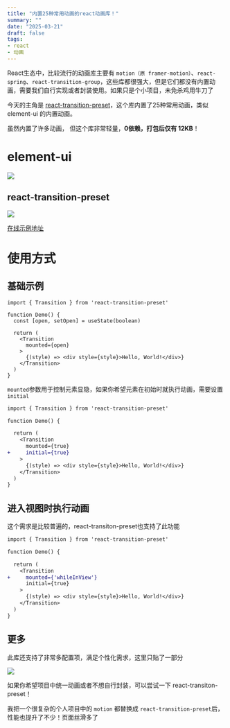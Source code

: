 ```yaml
---
title: "内置25种常用动画的react动画库！"
summary: ""
date: "2025-03-21"
draft: false
tags:
- react
- 动画
---
```



React生态中，比较流行的动画库主要有 `motion（原 framer-motion）`、`react-spring`、`react-transition-group`，这些库都很强大，但是它们都没有内置动画，需要我们自行实现或者封装使用。如果只是个小项目，未免杀鸡用牛刀了

今天的主角是 [react-transition-preset](https://github.com/hemengke1997/react-transition-preset)，这个库内置了25种常用动画，类似 element-ui 的内置动画。

虽然内置了许多动画， 但这个库非常轻量，**0依赖，打包后仅有 12KB**！

# element-ui
![](https://cdn.nlark.com/yuque/0/2025/png/1447731/1742548667855-1cfaff79-04c9-48af-a831-a6319e222f3a.png)

## react-transition-preset
![](https://cdn.nlark.com/yuque/0/2025/gif/1447731/1742550111349-f7fac38b-c70e-4375-8713-43ca7278d4a0.gif)

[在线示例地址](https://hemengke1997.github.io/react-transition-preset/)

# 使用方式
## 基础示例
```tsx
import { Transition } from 'react-transition-preset'

function Demo() {
  const [open, setOpen] = useState(boolean)
  
  return (
    <Transition
      mounted={open}
    >
      {(style) => <div style={style}>Hello, World!</div>}
    </Transition>
  )
}
```

`mounted`参数用于控制元素显隐，如果你希望元素在初始时就执行动画，需要设置 `initial`

```diff
import { Transition } from 'react-transition-preset'

function Demo() {

  return (
    <Transition
      mounted={true}
+     initial={true}
    >
      {(style) => <div style={style}>Hello, World!</div>}
    </Transition>
  )
}
```

## 进入视图时执行动画
这个需求是比较普遍的，react-transiton-preset也支持了此功能

```diff
import { Transition } from 'react-transition-preset'

function Demo() {

  return (
    <Transition
+     mounted={'whileInView'}
      initial={true}
    >
      {(style) => <div style={style}>Hello, World!</div>}
    </Transition>
  )
}
```

## 更多
此库还支持了非常多配置项，满足个性化需求，这里只贴了一部分

![](https://cdn.nlark.com/yuque/0/2025/png/1447731/1742549641665-12007d83-6ad7-46ee-8247-29b60e1fef5b.png)



如果你希望项目中统一动画或者不想自行封装，可以尝试一下 react-transiton-preset！

我把一个很复杂的个人项目中的 `motion` 都替换成 `react-transition-preset`后，性能也提升了不少！页面丝滑多了

